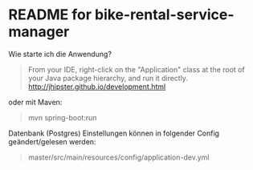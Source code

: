 README for bike-rental-service-manager
==========================
Wie starte ich die Anwendung?
>From your IDE, right-click on the "Application" class at the root of your Java package hierarchy, and run it directly.
> http://jhipster.github.io/development.html

oder mit Maven:
> mvn spring-boot:run

Datenbank (Postgres) Einstellungen können in folgender Config geändert/gelesen werden:
> master/src/main/resources/config/application-dev.yml

